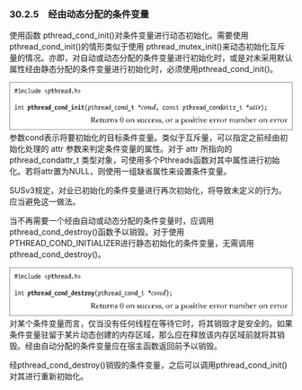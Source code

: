 ### 30.2.5　经由动态分配的条件变量

使用函数 pthread_cond_init()对条件变量进行动态初始化。需要使用 pthread_cond_init()的情形类似于使用 pthread_mutex_init()来动态初始化互斥量的情况。亦即，对自动或动态分配的条件变量进行初始化时，或是对未采用默认属性经由静态分配的条件变量进行初始化时，必须使用pthread_cond_init()。



![820.png](../images/820.png)
参数cond表示将要初始化的目标条件变量。类似于互斥量，可以指定之前经由初始化处理的 attr 参数来判定条件变量的属性。对于 attr 所指向的 pthread_condattr_t 类型对象，可使用多个Pthreads函数对其中属性进行初始化。若将attr置为NULL，则使用一组缺省属性来设置条件变量。

SUSv3规定，对业已初始化的条件变量进行再次初始化，将导致未定义的行为。应当避免这一做法。

当不再需要一个经由自动或动态分配的条件变量时，应调用pthread_cond_destroy()函数予以销毁。对于使用PTHREAD_COND_INITIALIZER进行静态初始化的条件变量，无需调用pthread_cond_destroy()。



![821.png](../images/821.png)
对某个条件变量而言，仅当没有任何线程在等待它时，将其销毁才是安全的。如果条件变量驻留于某片动态创建的内存区域，那么应在释放该内存区域前就将其销毁。经由自动分配的条件变量应在宿主函数返回前予以销毁。

经pthread_cond_destroy()销毁的条件变量，之后可以调用pthread_cond_init()对其进行重新初始化。

